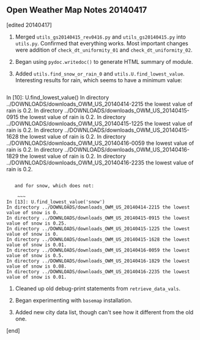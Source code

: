 ## Open Weather Map Notes 20140417

[edited 20140417]

1. Merged `utils_gs20140415_rev0416.py` and `utils_gs20140415.py` into `utils.py`. Confirmed that everything works. Most important changes were addition of `check_dt_uniformity_01` and `check_dt_uniformity_02`.

1. Began using `pydoc.writedoc()` to generate HTML summary of module.

1. Added `utils.find_snow_or_rain_0` and `utils.U.find_lowest_value`. Interesting results for rain, which seems to have a minimum value:

    ~~~
In [10]: U.find_lowest_value()
In directory ../DOWNLOADS/downloads_OWM_US_20140414-2215 the lowest value of rain is 0.2.
In directory ../DOWNLOADS/downloads_OWM_US_20140415-0915 the lowest value of rain is 0.2.
In directory ../DOWNLOADS/downloads_OWM_US_20140415-1225 the lowest value of rain is 0.2.
In directory ../DOWNLOADS/downloads_OWM_US_20140415-1628 the lowest value of rain is 0.2.
In directory ../DOWNLOADS/downloads_OWM_US_20140416-0059 the lowest value of rain is 0.2.
In directory ../DOWNLOADS/downloads_OWM_US_20140416-1829 the lowest value of rain is 0.2.
In directory ../DOWNLOADS/downloads_OWM_US_20140416-2235 the lowest value of rain is 0.2.
~~~

   and for snow, which does not:

    ~~~
In [13]: U.find_lowest_value('snow')
In directory ../DOWNLOADS/downloads_OWM_US_20140414-2215 the lowest value of snow is 0.
In directory ../DOWNLOADS/downloads_OWM_US_20140415-0915 the lowest value of snow is 0.25.
In directory ../DOWNLOADS/downloads_OWM_US_20140415-1225 the lowest value of snow is 0.
In directory ../DOWNLOADS/downloads_OWM_US_20140415-1628 the lowest value of snow is 0.01.
In directory ../DOWNLOADS/downloads_OWM_US_20140416-0059 the lowest value of snow is 0.5.
In directory ../DOWNLOADS/downloads_OWM_US_20140416-1829 the lowest value of snow is 0.08.
In directory ../DOWNLOADS/downloads_OWM_US_20140416-2235 the lowest value of snow is 0.01.
~~~

1. Cleaned up old debug-print statements from `retrieve_data_vals`.
 
1. Began experimenting with `basemap` installation.

1. Added new city data list, though can't see how it different from the old one.

[end]
